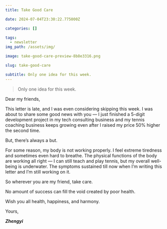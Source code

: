 ```yaml
---
title: Take Good Care

date: 2024-07-04T23:30:22.775000Z

categories: []

tags:
  - newsletter
img_path: /assets/img/

image: take-good-care-preview-8b8e3316.png

slug: take-good-care

subtitle: Only one idea for this week.
---
```


> Only one idea for this week.

Dear my friends,

This letter is late, and I was even considering skipping this week. I was about to share some good news with you — I just finished a 5-digit development project in my tech consulting business and my tennis coaching business keeps growing even after I raised my price 50% higher the second time.

But, there’s always a but.

For some reason, my body is not working properly. I feel extreme tiredness and sometimes even hard to breathe. The physical functions of the body are working all right — I can still teach and play tennis, but my overall well-being is underwater. The symptoms sustained till now when I’m writing this letter and I’m still working on it. 

So wherever you are my friend, take care. 

No amount of success can fill the void created by poor health.

Wish you all health, happiness, and harmony.

Yours,

_**Zhengyi**_
